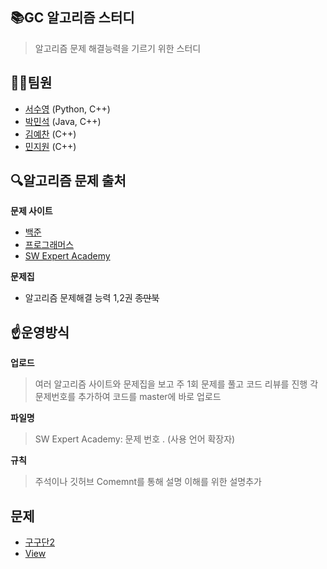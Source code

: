 ## 📚GC 알고리즘 스터디
> 알고리즘 문제 해결능력을 기르기 위한 스터디


## 👨‍💻팀원
* [서수영](https://github.com/SeoSuYoung) (Python, C++)
* [박민석](https://github.com/pogihae) (Java, C++)
* [김예찬](https://github.com/Kimy19) (C++)
* [민지원](https://github.com/mjwcd) (C++)
  
## 🔍알고리즘 문제 출처
**문제 사이트**
* [백준](https://www.acmicpc.net/)
* [프로그래머스](https://programmers.co.kr/)
* [SW Expert Academy](https://swexpertacademy.com/)
  
**문제집**
* 알고리즘 문제해결 능력 1,2권 ~~종만북~~
  
## ☝️운영방식
**업로드**
> 여러 알고리즘 사이트와 문제집을 보고 주 1회 문제를 풀고 코드 리뷰를 진행
> 각 문제번호를 추가하여 코드를 master에 바로 업로드

**파일명**
> SW Expert Academy: 문제 번호 . (사용 언어 확장자)   

**규칙**
> 주석이나 깃허브 Comemnt를 통해 설명 이해를 위한 설명추가   
  
## 문제
- [구구단2](https://swexpertacademy.com/main/identity/anonymous/loginPage.do)
-  [View](https://swexpertacademy.com/main/identity/anonymous/loginPage.do)
